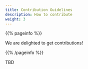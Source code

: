```yaml
---
title: Contribution Guidelines
description: How to contribute
weight: 3
---
```


{{% pageinfo %}}

We are delighted to get contributions!

{{% /pageinfo %}}

TBD